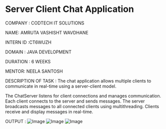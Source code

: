 # Server Client Chat Application
COMPANY : CODTECH IT SOLUTIONS

NAME: AMRUTA VASHISHT WAVDHANE

INTERN ID :CT6WUZH

DOMAIN : JAVA DEVELOPMENT

DURATION : 6 WEEKS

MENTOR: NEELA SANTOSH

DESCRIPTION OF TASK : The chat application allows multiple clients to communicate in real-time using a server-client model.

The ChatServer listens for client connections and manages communication.
Each client connects to the server and sends messages.
The server broadcasts messages to all connected clients using multithreading.
Clients receive and display messages in real-time.

OUTPUT :
![Image](https://github.com/user-attachments/assets/b946d0ee-3f62-4eae-a82c-e3a237922c2e)
![Image](https://github.com/user-attachments/assets/c62c157e-d75f-43b2-a563-3bf90fa8ab27)
![Image](https://github.com/user-attachments/assets/c89fa705-59b5-432f-940d-106b064ed681)

